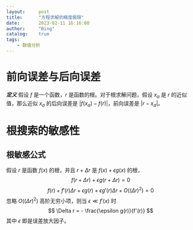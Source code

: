 ```yaml
---
layout:     post
title:      "方程求解的精度极限"
date:       2023-02-11 16:16:00
author:     "Bing"
catalog:    true
tags:
    - 数值分析
---
```


# 前向误差与后向误差
***定义***
假设 $f$ 是一个函数，$r$ 是函数的根。对于根求解问题，假设 $x_a$ 是 $r$ 的近似值，那么近似 $x_a$ 的后向误差是 $|f(x_a) - f(r)|$，前向误差是 $|r - x_a|$。

# 根搜索的敏感性
## 根敏感公式
假设 $r$ 是函数 $f(x)$ 的根，并且 $r + \Delta r$ 是 $f(x) + \epsilon g(x)$ 的根，
$$
    f(r + \Delta r) + \epsilon g(r + \Delta r) = 0
$$
$$
    f(r) + f'(r) \Delta r + \epsilon g(r) + \epsilon g'(r) \Delta r + O((\Delta r)^2) = 0
$$
忽略 $O((\Delta r)^2)$ 高阶无穷小项，则当 $\epsilon \ll f'(x)$ 时
$$
    \Delta r = - \frac{\epsilon g(r)}{f'(r)}
$$
其中 $\epsilon$ 即是误差放大因子。